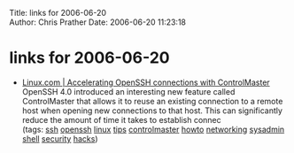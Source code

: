 Title: links for 2006-06-20  
Author: Chris Prather
Date: 2006-06-20 11:23:18

# links for 2006-06-20
<ul class="delicious">
	<li>
		<div class="delicious-link"><a href="http://www.linux.com/article.pl?sid=06/05/19/145227">Linux.com | Accelerating OpenSSH connections with ControlMaster</a></div>
		<div class="delicious-extended">OpenSSH 4.0 introduced an interesting new feature called ControlMaster that allows it to reuse an existing connection to a remote host when opening new connections to that host. This can significantly reduce the amount of time it takes to establish connec</div>
		<div class="delicious-tags">(tags: <a href="http://del.icio.us/perigrin/ssh">ssh</a> <a href="http://del.icio.us/perigrin/openssh">openssh</a> <a href="http://del.icio.us/perigrin/linux">linux</a> <a href="http://del.icio.us/perigrin/tips">tips</a> <a href="http://del.icio.us/perigrin/controlmaster">controlmaster</a> <a href="http://del.icio.us/perigrin/howto">howto</a> <a href="http://del.icio.us/perigrin/networking">networking</a> <a href="http://del.icio.us/perigrin/sysadmin">sysadmin</a> <a href="http://del.icio.us/perigrin/shell">shell</a> <a href="http://del.icio.us/perigrin/security">security</a> <a href="http://del.icio.us/perigrin/hacks">hacks</a>)</div>
	</li>
</ul>

